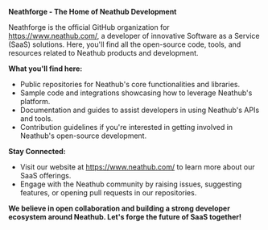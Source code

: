**Neathforge - The Home of Neathub Development**

Neathforge is the official GitHub organization for https://www.neathub.com/, a developer of innovative Software as a Service (SaaS) solutions. Here, you'll find all the open-source code, tools, and resources related to Neathub products and development.

**What you'll find here:**

* Public repositories for Neathub's core functionalities and libraries.
* Sample code and integrations showcasing how to leverage Neathub's platform.
* Documentation and guides to assist developers in using Neathub's APIs and tools.
* Contribution guidelines if you're interested in getting involved in Neathub's open-source development.

**Stay Connected:**

* Visit our website at https://www.neathub.com/ to learn more about our SaaS offerings.
* Engage with the Neathub community by raising issues, suggesting features, or opening pull requests in our repositories.

**We believe in open collaboration and building a strong developer ecosystem around Neathub. Let's forge the future of SaaS together!**
